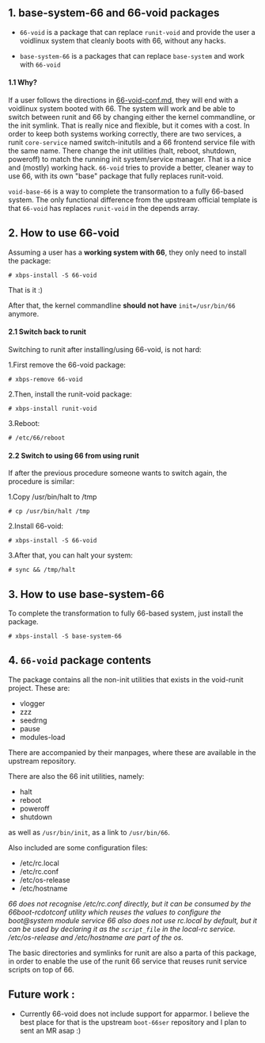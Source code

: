 ## 1. base-system-66 and 66-void packages

- `66-void` is a package that can replace `runit-void` and provide the user a voidlinux system that cleanly boots with 66, without any hacks.

- `base-system-66` is a packages that can replace `base-system` and work with `66-void`

#### 1.1 Why?

If a user follows the directions in [66-void-conf.md](https://github.com/mobinmob/void-66-services/blob/master/conf/void-66-conf.md), they will end with a voidlinux system booted with 66. The system will work and be able to switch between runit and 66 by changing either the kernel commandline, or the init symlink.
That is really nice and flexible, but it comes with a cost. In order to keep both systems working correctly, there are two services, a runit `core-service` named switch-initutils and a 66 frontend service file with the same name.
There change the init utilities (halt, reboot, shutdown, poweroff) to match the running init system/service manager. That is a nice and (mostly) working hack.
`66-void` tries to provide a better, cleaner way to use 66, with its own "base" package that fully replaces runit-void.

`void-base-66` is a way to complete the transormation to a fully 66-based system. The only functional difference from the upstream official template is that `66-void` has replaces `runit-void` in the depends array.

## 2. How to use 66-void

Assuming a user has a **working system with 66**, they only need to install the package:

```
# xbps-install -S 66-void
```
That is it :)

After that, the kernel commandline **should not have** `init=/usr/bin/66` anymore.

#### 2.1 Switch back to runit

Switching to runit after installing/using 66-void, is not hard:

1.First remove the 66-void package:

```
# xbps-remove 66-void
```

2.Then, install the runit-void package:

```
# xbps-install runit-void
```

3.Reboot:

```
# /etc/66/reboot
```
#### 2.2 Switch to using 66 from using runit

If after the previous procedure someone wants to switch again, the procedure is similar:

1.Copy /usr/bin/halt to /tmp

```
# cp /usr/bin/halt /tmp
```

2.Install 66-void:

```
# xbps-install -S 66-void
```

3.After that, you can halt your system:

```
# sync && /tmp/halt
```

## 3. How to use base-system-66

To complete the transformation to fully 66-based system, just install the package.

```
# xbps-install -S base-system-66
```

## 4. `66-void` package contents

The package contains all the non-init utilities that exists in the void-runit project. These are:

- vlogger
- zzz
- seedrng
- pause
- modules-load

There are accompanied by their manpages, where these are available in the upstream repository.

There are also the 66 init utilities, namely:

- halt
- reboot
- poweroff
- shutdown

as well as `/usr/bin/init`, as a link to `/usr/bin/66`.

Also included are some configuration files:

- /etc/rc.local
- /etc/rc.conf
- /etc/os-release
- /etc/hostname

*66 does not recognise /etc/rc.conf directly, but it can be consumed by the 66boot-rcdotconf utility which reuses the values to configure the boot@system module service*
*66 also does not use rc.local by default, but it can be used by declaring it as the `script_file` in the local-rc service.*
*/etc/os-release and /etc/hostname are part of the os.*

The basic directories and symlinks for runit are also a parta of this package, in order to enable the use of the runit 66 service that reuses runit service scripts on top of 66.

## Future work :

- Currently 66-void does not include support for apparmor. I believe the best place for that is the upstream `boot-66ser` repository and I plan to sent an MR asap :)
